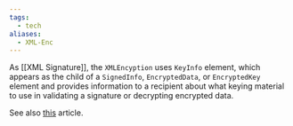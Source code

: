 ```yaml
---
tags:
  - tech
aliases:
  - XML-Enc
---
```

As [[XML Signature]], the `XMLEncyption` uses `KeyInfo` element, which appears as the child of a `SignedInfo`, `EncryptedData`, or `EncryptedKey` element and provides information to a recipient about what keying material to use in validating a signature or decrypting encrypted data.

See also [this](https://en.wikipedia.org/wiki/XML_Encryption) article.